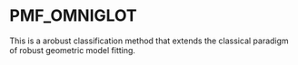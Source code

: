 # PMF_OMNIGLOT
This is  a arobust classification method that extends the classical paradigm of robust geometric model fitting.
